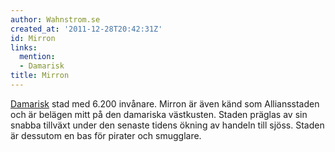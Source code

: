 ```yaml
---
author: Wahnstrom.se
created_at: '2011-12-28T20:42:31Z'
id: Mirron
links:
  mention:
  - Damarisk
title: Mirron
---
```


[Damarisk] stad med 6.200 invånare. Mirron är även känd som Alliansstaden och är belägen mitt på den
damariska västkusten. Staden präglas av sin snabba tillväxt under den senaste tidens ökning av
handeln till sjöss. Staden är dessutom en bas för pirater och smugglare.

  [Damarisk]: Damarisk